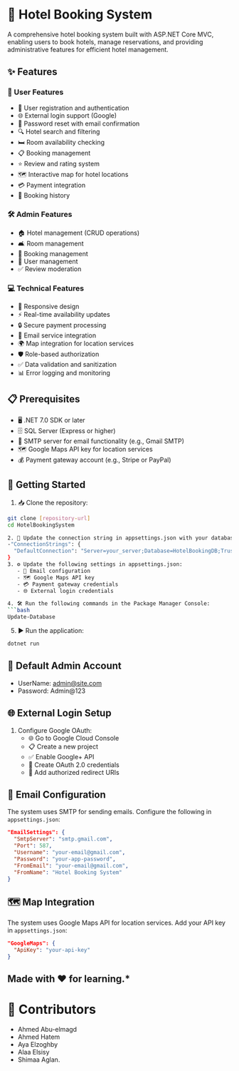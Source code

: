 # 🏨 Hotel Booking System

A comprehensive hotel booking system built with ASP.NET Core MVC, enabling users to book hotels, manage reservations, and providing administrative features for efficient hotel management.

## ✨ Features

### 👤 User Features
- 🔐 User registration and authentication
- 🌐 External login support (Google)
- 🔑 Password reset with email confirmation
- 🔍 Hotel search and filtering
- 🛏️ Room availability checking
- 📋 Booking management
- ⭐ Review and rating system
- 🗺️ Interactive map for hotel locations
- 💳 Payment integration
- 📜 Booking history

### 🛠️ Admin Features
- 🏠 Hotel management (CRUD operations)
- 🛋️ Room management
- 📅 Booking management
- 👥 User management
- ✅ Review moderation

### 💻 Technical Features
- 📱 Responsive design
- ⚡ Real-time availability updates
- 🔒 Secure payment processing
- 📧 Email service integration
- 🌍 Map integration for location services
- 🛡️ Role-based authorization
- ✅ Data validation and sanitization
- 📊 Error logging and monitoring

## 📋 Prerequisites
- 🖥️ .NET 7.0 SDK or later
- 🗄️ SQL Server (Express or higher)
- 📧 SMTP server for email functionality (e.g., Gmail SMTP)
- 🗺️ Google Maps API key for location services
- 💰 Payment gateway account (e.g., Stripe or PayPal)

## 🚀 Getting Started

1. 📥 Clone the repository:
```bash
git clone [repository-url]
cd HotelBookingSystem

2. 🔧 Update the connection string in appsettings.json with your database details:
-"ConnectionStrings": {
  "DefaultConnection": "Server=your_server;Database=HotelBookingDB;Trusted_Connection=True;"
}
3. ⚙️ Update the following settings in appsettings.json:
   - 📧 Email configuration
   - 🗺️ Google Maps API key
   - 💳 Payment gateway credentials
   - 🌐 External login credentials

4. 🛠️ Run the following commands in the Package Manager Console:
```bash
Update-Database
```

5. ▶️ Run the application:
```bash
dotnet run
```

## 🔐 Default Admin Account
- UserName: admin@site.com
- Password: Admin@123

## 🌐 External Login Setup
1. Configure Google OAuth:
   - 🌐 Go to Google Cloud Console
   - 📋 Create a new project
   - ✅ Enable Google+ API
   - 🔑 Create OAuth 2.0 credentials
   - 🔗 Add authorized redirect URIs


## 📧 Email Configuration
The system uses SMTP for sending emails. Configure the following in `appsettings.json`:
```json
"EmailSettings": {
  "SmtpServer": "smtp.gmail.com",
  "Port": 587,
  "Username": "your-email@gmail.com",
  "Password": "your-app-password",
  "FromEmail": "your-email@gmail.com",
  "FromName": "Hotel Booking System"
}
```

## 🗺️ Map Integration
The system uses Google Maps API for location services. Add your API key in `appsettings.json`:
```json
"GoogleMaps": {
  "ApiKey": "your-api-key"
}
```


##  Made with ❤️ for learning.*
 # 👥 Contributors 
- Ahmed Abu-elmagd
- Ahmed Hatem
- Aya Elzoghby
- Alaa Elsisy
- Shimaa Aglan.

